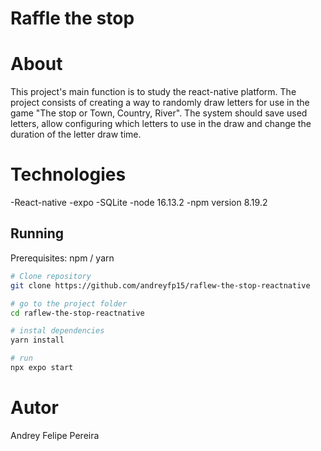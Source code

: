 # Raffle the stop

# About

This project's main function is to study the react-native platform. The project consists of creating a way to randomly draw letters for use in the game "The stop or Town, Country, River". The system should save used letters, allow configuring which letters to use in the draw and change the duration of the letter draw time.

# Technologies
-React-native
-expo
-SQLite
-node 16.13.2
-npm version 8.19.2

## Running
Prerequisites: npm / yarn

```bash
# Clone repository
git clone https://github.com/andreyfp15/raflew-the-stop-reactnative

# go to the project folder
cd raflew-the-stop-reactnative

# instal dependencies
yarn install

# run
npx expo start
```

# Autor

Andrey Felipe Pereira
